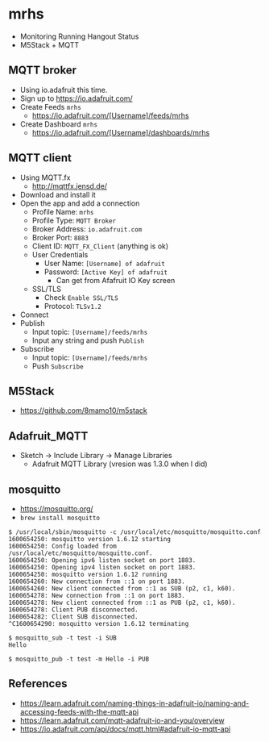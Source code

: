 # mrhs
- Monitoring Running Hangout Status
- M5Stack + MQTT

## MQTT broker
- Using io.adafruit this time.
- Sign up to https://io.adafruit.com/
- Create Feeds `mrhs`
  - https://io.adafruit.com/[Username]/feeds/mrhs
- Create Dashboard `mrhs`
  - https://io.adafruit.com/[Username]/dashboards/mrhs

## MQTT client
- Using MQTT.fx
  - http://mqttfx.jensd.de/
- Download and install it
- Open the app and add a connection
  - Profile Name: `mrhs`
  - Profile Type: `MQTT Broker`
  - Broker Address: `io.adafruit.com`
  - Broker Port: `8883`
  - Client ID: `MQTT_FX_Client` (anything is ok)
  - User Credentials
    - User Name: `[Username] of adafruit`
    - Password: `[Active Key] of adafruit`
      - Can get from Afafruit IO Key screen
  - SSL/TLS
    - Check `Enable SSL/TLS`
    - Protocol: `TLSv1.2`
- Connect
- Publish
  - Input topic: `[Username]/feeds/mrhs`
  - Input any string and push `Publish`
- Subscribe
  - Input topic: `[Username]/feeds/mrhs`
  - Push `Subscribe`

## M5Stack
- https://github.com/8mamo10/m5stack

## Adafruit_MQTT
- Sketch -> Include Library -> Manage Libraries
  - Adafruit MQTT Library (vresion was 1.3.0 when I did)

## mosquitto
- https://mosquitto.org/
- `brew install mosquitto`
```
$ /usr/local/sbin/mosquitto -c /usr/local/etc/mosquitto/mosquitto.conf
1600654250: mosquitto version 1.6.12 starting
1600654250: Config loaded from /usr/local/etc/mosquitto/mosquitto.conf.
1600654250: Opening ipv6 listen socket on port 1883.
1600654250: Opening ipv4 listen socket on port 1883.
1600654250: mosquitto version 1.6.12 running
1600654260: New connection from ::1 on port 1883.
1600654260: New client connected from ::1 as SUB (p2, c1, k60).
1600654278: New connection from ::1 on port 1883.
1600654278: New client connected from ::1 as PUB (p2, c1, k60).
1600654278: Client PUB disconnected.
1600654282: Client SUB disconnected.
^C1600654290: mosquitto version 1.6.12 terminating
```
```
$ mosquitto_sub -t test -i SUB
Hello
```
```
$ mosquitto_pub -t test -m Hello -i PUB
```

## References
- https://learn.adafruit.com/naming-things-in-adafruit-io/naming-and-accessing-feeds-with-the-mqtt-api
- https://learn.adafruit.com/mqtt-adafruit-io-and-you/overview
- https://io.adafruit.com/api/docs/mqtt.html#adafruit-io-mqtt-api
